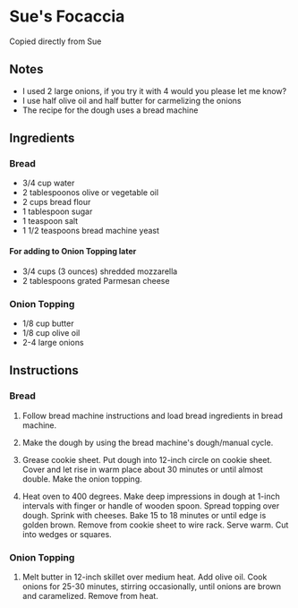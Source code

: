 # Sue's Focaccia

Copied directly from Sue

## Notes

* I used 2 large onions, if you try it with 4 would you please let me know?
* I use half olive oil and half butter for carmelizing the onions
* The recipe for the dough uses a bread machine

## Ingredients

### Bread

* 3/4 cup water
* 2 tablespoonos olive or vegetable oil
* 2 cups bread flour
* 1 tablespoon sugar
* 1 teaspoon salt
* 1 1/2 teaspoons bread machine yeast

#### For adding to Onion Topping later

* 3/4 cups (3 ounces) shredded mozzarella
* 2 tablespoons grated Parmesan cheese

### Onion Topping

* 1/8 cup butter
* 1/8 cup olive oil
* 2-4 large onions

## Instructions

### Bread

1. Follow bread machine instructions and load bread ingredients in bread machine.

2. Make the dough by using the bread machine's dough/manual cycle.

3. Grease cookie sheet. Put dough into 12-inch circle on cookie sheet.
Cover and let rise in warm place about 30 minutes or until almost double.
Make the onion topping.

4. Heat oven to 400 degrees.
Make deep impressions in dough at 1-inch intervals with finger or handle of wooden spoon.
Spread topping over dough.
Sprink with cheeses.
Bake 15 to 18 minutes or until edge is golden brown.
Remove from cookie sheet to wire rack.
Serve warm.
Cut into wedges or squares.

### Onion Topping

1. Melt butter in 12-inch skillet over medium heat.
Add olive oil.
Cook onions for 25-30 minutes, stirring occasionally, until onions are brown and caramelized.
Remove from heat.